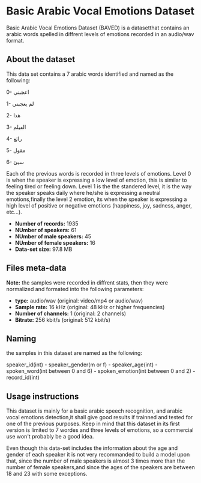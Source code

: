 # Basic Arabic Vocal Emotions Dataset 
Basic Arabic Vocal Emotions Dataset (BAVED) is a datasetthat contains an arabic words spelled in diffrent levels of emotions recorded in an audio/wav format.
## About the dataset
This data set contains a 7 arabic words identified and named as the following:

 0- اعجبني
 
 1- لم يعجبني
 
 2- هذا
 
 3- الفيلم
 
 4- رائع
 
 5- مقول
 
 6- سيئ

Each of the previous words is recorded in three levels of emotions. Level 0 is when the speaker is expressing a low level of emotion, this is similar to feeling tired or feeling down. Level 1 is the the standered level, it is the way the speaker speaks daily where he/she is expressing a neutral emotions,finally the level 2 emotion, its when the speaker is expressing a high level of positive or negative emotions (happiness, joy, sadness, anger, etc...).

* **Number of records:** 1935
* **NUmber of speakers:** 61
* **NUmber of male speakers:** 45
* **NUmber of female speakers:** 16
* **Data-set size:** 97.8 MB

## Files meta-data
**Note:** the samples were recorded in diffrent stats, then they were normalized and formated into the following parameters:

- **type:** audio/wav (original: video/mp4 or audio/wav)
- **Sample rate:** 16 kHz (original: 48 kHz or higher frequencies)
- **Number of channels:** 1 (original: 2 channels)
- **Bitrate:** 256 kbit/s (original: 512 kbit/s)

## Naming
the samples in this dataset are named as the following:

speaker_id(int) - speaker_gender(m or f) - speaker_age(int) - spoken_word(int between 0 and 6) - spoken_emotion(int between 0 and 2) - record_id(int)


## Usage instructions
This dataset is mainly for a basic arabic speech recognition, and arabic vocal emotions detection,it shall give good results if trainned and tested for one of the previous purposes. Keep in mind that this dataset in its first version is limited to 7 wordes and three levels of emotions, so a commercial use won't probably be a good idea.

Even though this data-set includes the information about the age and gender of each speaker it is not very recommanded to build a model upon that, since the number of male speakers is almost 3 times more than the number of female speakers,and since the ages of the speakers are between 18 and 23 with some exceptions.

